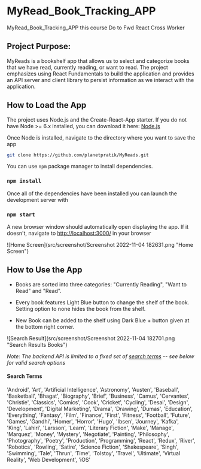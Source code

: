 # MyRead_Book_Tracking_APP


MyRead_Book_Tracking_APP this course Do to Fwd React Cross Worker



## Project Purpose:

MyReads is a bookshelf app that allows us to select and categorize books that we have read, currently reading, or want to read. The project emphasizes using React Fundamentals to build the application and provides an API server and client library to persist information as we interact with the application.

## How to Load the App

The project uses Node.js and the Create-React-App starter.  If you do not have Node >= 6.x installed, you can download it here: [Node.js](https://nodejs.org/en/)

Once Node is installed, navigate to the directory where you want to save the app
```sh
git clone https://github.com/planetpratik/MyReads.git
```
You can use ```npm``` package manager to install dependencies.
### ```npm install``` 

Once all of the dependencies have been installed you can launch the development server with

### ```npm start```  

A new browser window should automatically open displaying the app.  If it doesn't, navigate to [http://localhost:3000/](http://localhost:3000/) in your browser

![Home Screen](src/screenshot/Screenshot 2022-11-04 182631.png "Home Screen")

## How to Use the App
* Books are sorted into three categories:
"Currently Reading", "Want to Read" and "Read".
* Every book features Light Blue button to change the shelf of the book. Setting option to none hides the book from the shelf.


* New Book can be added to the shelf using Dark Blue + button given at the bottom right corner.



![Search Result](src/screenshot/Screenshot 2022-11-04 182701.png "Search Results Books")


*Note: The backend API is limited to a fixed set of [search terms](#search-terms)  -- see below for valid search options*
#### Search Terms
'Android', 'Art', 'Artificial Intelligence', 'Astronomy', 'Austen', 'Baseball', 'Basketball', 'Bhagat', 'Biography', 'Brief', 'Business', 'Camus', 'Cervantes', 'Christie', 'Classics', 'Comics', 'Cook', 'Cricket', 'Cycling', 'Desai', 'Design', 'Development', 'Digital Marketing', 'Drama', 'Drawing', 'Dumas', 'Education', 'Everything', 'Fantasy', 'Film', 'Finance', 'First', 'Fitness', 'Football', 'Future', 'Games', 'Gandhi', 'Homer', 'Horror', 'Hugo', 'Ibsen', 'Journey', 'Kafka', 'King', 'Lahiri', 'Larsson', 'Learn', 'Literary Fiction', 'Make', 'Manage', 'Marquez', 'Money', 'Mystery', 'Negotiate', 'Painting', 'Philosophy', 'Photography', 'Poetry', 'Production', 'Programming', 'React', 'Redux', 'River', 'Robotics', 'Rowling', 'Satire', 'Science Fiction', 'Shakespeare', 'Singh', 'Swimming', 'Tale', 'Thrun', 'Time', 'Tolstoy', 'Travel', 'Ultimate', 'Virtual Reality', 'Web Development', 'iOS'


